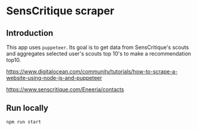 # SensCritique scraper

## Introduction 

This app uses `puppeteer`. Its goal is to get data from SensCritique's scouts and aggregates selected user's scouts top 10's to make a recommendation top10.

https://www.digitalocean.com/community/tutorials/how-to-scrape-a-website-using-node-js-and-puppeteer

https://www.senscritique.com/Eneeria/contacts

## Run locally

`npm run start`
